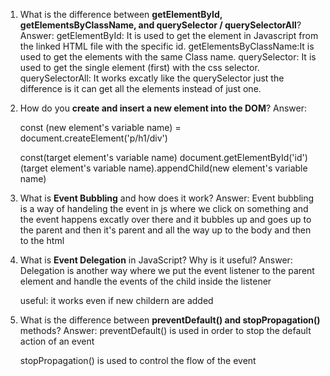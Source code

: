 1. What is the difference between **getElementById, getElementsByClassName, and querySelector / querySelectorAll**?
Answer:
    getElementById: It is used to get the element in Javascript from the linked HTML file with the specific id.
    getElementsByClassName:It is used to get the elements with the same Class name.
    querySelector: It is used to get the single element (first) with the css selector.
    querySelectorAll: It works excatly like the querySelector just the difference is it can get all the elements instead of just one.



2. How do you **create and insert a new element into the DOM**?
Answer:
    
    const (new element's variable name) = document.createElement('p/h1/div')

    const(target element's variable name) document.getElementById('id')
    (target element's variable name).appendChild(new element's variable name)



3. What is **Event Bubbling** and how does it work?
Answer:
      Event bubbling is a way of handeling the event in js where we click on something and the event happens excatly over there and it bubbles up and goes up to the parent and then it's parent and all the way up to the body and then to the html



4. What is **Event Delegation** in JavaScript? Why is it useful?
Answer:
      Delegation is another way where we put the event listener to the parent element and handle the events of the child inside the listener

      useful: it works even if new childern are added



5. What is the difference between **preventDefault() and stopPropagation()** methods?
Answer:
     preventDefault() is used in order to stop the default action of an event

     stopPropagation() is used to control the flow of the event